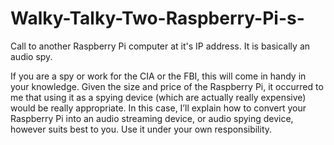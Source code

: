 # Walky-Talky-Two-Raspberry-Pi-s-
Call to another Raspberry Pi computer at it's IP address. It is basically an audio spy.

If you are a spy or work for the CIA or the FBI, this will come in handy in your knowledge. Given the size and price of the Raspberry Pi, it occurred to me that using it as a spying device (which are actually really expensive) would be really appropriate. In this case, I’ll explain how to convert your Raspberry Pi into an audio streaming device, or audio spying device, however suits best to you. Use it under your own responsibility.
